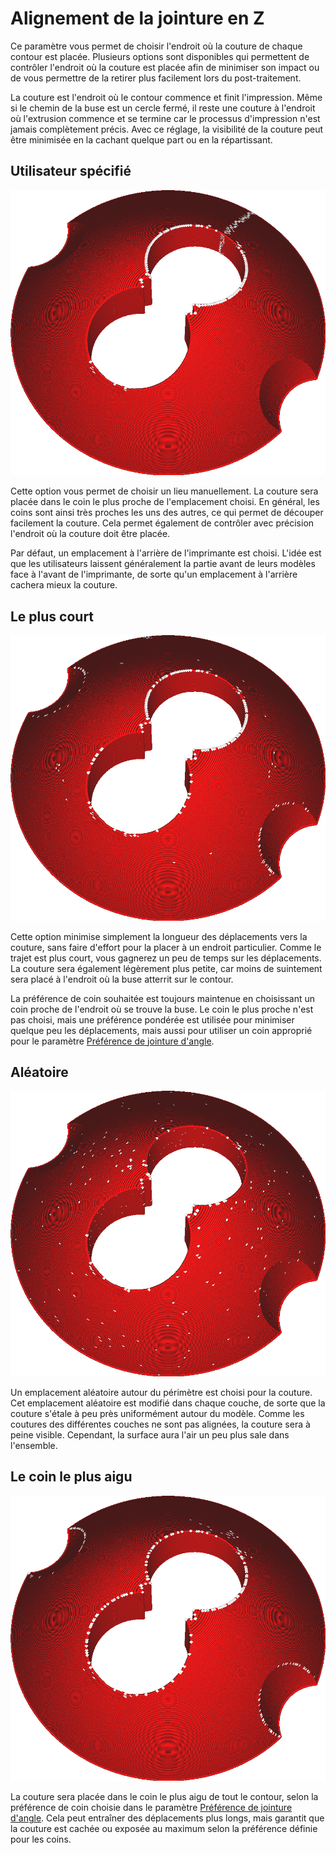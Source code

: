 Alignement de la jointure en Z
====
Ce paramètre vous permet de choisir l'endroit où la couture de chaque contour est placée. Plusieurs options sont disponibles qui permettent de contrôler l'endroit où la couture est placée afin de minimiser son impact ou de vous permettre de la retirer plus facilement lors du post-traitement.

La couture est l'endroit où le contour commence et finit l'impression. Même si le chemin de la buse est un cercle fermé, il reste une couture à l'endroit où l'extrusion commence et se termine car le processus d'impression n'est jamais complètement précis. Avec ce réglage, la visibilité de la couture peut être minimisée en la cachant quelque part ou en la répartissant.

Utilisateur spécifié
----
![Spécifié par l'utilisateur](../../../articles/images/z_seam_type_user.png)

Cette option vous permet de choisir un lieu manuellement. La couture sera placée dans le coin le plus proche de l'emplacement choisi. En général, les coins sont ainsi très proches les uns des autres, ce qui permet de découper facilement la couture. Cela permet également de contrôler avec précision l'endroit où la couture doit être placée.

Par défaut, un emplacement à l'arrière de l'imprimante est choisi. L'idée est que les utilisateurs laissent généralement la partie avant de leurs modèles face à l'avant de l'imprimante, de sorte qu'un emplacement à l'arrière cachera mieux la couture.

Le plus court
----
![Le plus court](../../../articles/images/z_seam_type_shortest.png)

Cette option minimise simplement la longueur des déplacements vers la couture, sans faire d'effort pour la placer à un endroit particulier. Comme le trajet est plus court, vous gagnerez un peu de temps sur les déplacements. La couture sera également légèrement plus petite, car moins de suintement sera placé à l'endroit où la buse atterrit sur le contour.

La préférence de coin souhaitée est toujours maintenue en choisissant un coin proche de l'endroit où se trouve la buse. Le coin le plus proche n'est pas choisi, mais une préférence pondérée est utilisée pour minimiser quelque peu les déplacements, mais aussi pour utiliser un coin approprié pour le paramètre [Préférence de jointure d'angle](z_seam_corner.md).

Aléatoire
----
![Aléatoire](../../../articles/images/z_seam_type_random.png)

Un emplacement aléatoire autour du périmètre est choisi pour la couture. Cet emplacement aléatoire est modifié dans chaque couche, de sorte que la couture s'étale à peu près uniformément autour du modèle. Comme les coutures des différentes couches ne sont pas alignées, la couture sera à peine visible. Cependant, la surface aura l'air un peu plus sale dans l'ensemble.

Le coin le plus aigu
----
![Coin le plus aigu](../../../articles/images/z_seam_type_sharpest.png)

La couture sera placée dans le coin le plus aigu de tout le contour, selon la préférence de coin choisie dans le paramètre [Préférence de jointure d'angle](z_seam_corner.md). Cela peut entraîner des déplacements plus longs, mais garantit que la couture est cachée ou exposée au maximum selon la préférence définie pour les coins.


